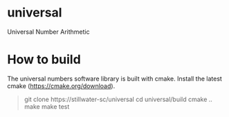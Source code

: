 # universal
Universal Number Arithmetic

# How to build

The universal numbers software library is built with cmake. Install the latest cmake (https://cmake.org/download).

> git clone https://stillwater-sc/universal
> cd universal/build
> cmake ..
> make
> make test


